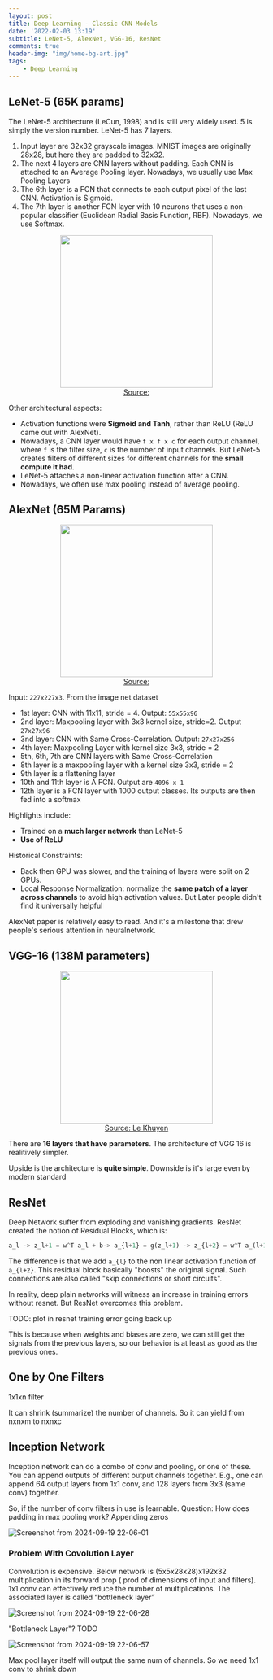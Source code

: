 ```yaml
---
layout: post
title: Deep Learning - Classic CNN Models
date: '2022-02-03 13:19'
subtitle: LeNet-5, AlexNet, VGG-16, ResNet
comments: true
header-img: "img/home-bg-art.jpg"
tags:
    - Deep Learning
---
```


## LeNet-5 (65K params)

The LeNet-5 architecture (LeCun, 1998) and is still very widely used. 5 is simply the version number. LeNet-5 has 7 layers.

1. Input layer are 32x32 grayscale images. MNIST images are originally 28x28, but here they are padded to 32x32.
2. The next 4 layers are CNN layers without padding. Each CNN is attached to an Average Pooling layer. Nowadays, we usually use Max Pooling Layers
3. The 6th layer is a FCN that connects to each output pixel of the last CNN. Activation is Sigmoid.
4. The 7th layer is another FCN layer with 10 neurons that uses a non-popular classifier (Euclidean Radial Basis Function, RBF). Nowadays, we use Softmax.

<div style="text-align: center;">
<p align="center">
    <figure>
        <img src="https://github.com/user-attachments/assets/57b7026e-701e-49a3-9505-5f9f261ba6bb" height="300" alt=""/>
        <figcaption><a href="">Source: </a></figcaption>
    </figure>
</p>
</div>

Other architectural aspects:
- Activation functions were **Sigmoid and Tanh**, rather than ReLU (ReLU came out with AlexNet).
- Nowadays, a CNN layer would have `f x f x c` for each output channel, where `f` is the filter size, `c` is the number of input channels. But LeNet-5 creates filters of different sizes for different channels for the **small compute it had**.
- LeNet-5 attaches a non-linear activation function after a CNN.
- Nowadays, we often use max pooling instead of average pooling.

## AlexNet (65M Params)

<div style="text-align: center;">
<p align="center">
    <figure>
        <img src="https://github.com/user-attachments/assets/208d3b4b-dcaa-4446-b8fe-bb9ca25ac896" height="300" alt=""/>
        <figcaption><a href="">Source: </a></figcaption>
    </figure>
</p>
</div>

Input: `227x227x3`. From the image net dataset

- 1st layer: CNN with 11x11, stride = 4. Output: `55x55x96`
- 2nd layer: Maxpooling layer with 3x3 kernel size, stride=2. Output `27x27x96`
- 3nd layer: CNN with Same Cross-Correlation. Output: `27x27x256`
- 4th layer: Maxpooling Layer with kernel size 3x3, stride = 2
- 5th, 6th, 7th are CNN layers with Same Cross-Correlation
- 8th layer is a maxpooling layer with a kernel size 3x3, stride = 2
- 9th layer is a flattening layer
- 10th and 11th layer is A FCN. Output are `4096 x 1`
- 12th layer is a FCN layer with 1000 output classes. Its outputs are then fed into a softmax

Highlights include:
- Trained on a **much larger network** than LeNet-5
- **Use of ReLU**

Historical Constraints:

- Back then GPU was slower, and the training of layers were split on 2 GPUs.
- Local Response Normalization: normalize the **same patch of a layer across channels** to avoid high activation values. But Later people didn't find it universally helpful

AlexNet paper is relatively easy to read. And it's a milestone that drew people's serious attention in neuralnetwork.

## VGG-16 (138M parameters)

<div style="text-align: center;">
<p align="center">
    <figure>
        <img src="https://github.com/user-attachments/assets/72119760-f953-4e05-9f80-fc150fa094e9" height="300" alt=""/>
        <figcaption><a href="https://lekhuyen.medium.com/an-overview-of-vgg16-and-nin-models-96e4bf398484">Source: Le Khuyen</a></figcaption>
    </figure>
</p>
</div>

There are **16 layers that have parameters**. The architecture of VGG 16 is realitively simpler.

Upside is the architecture is **quite simple**. Downside is it's large even by modern standard 

## ResNet

Deep Network suffer from exploding and vanishing gradients. ResNet created the notion of Residual Blocks, which is:

```python
a_l -> z_l+1 = w^T a_l + b-> a_{l+1} = g(z_l+1) -> z_{l+2} = w^T a_(l+1) -> a_{l+2} = g(z_l+1 + a_{l})
```

The difference is that we add `a_{l}` to the non linear activation function of `a_{l+2}`. 
This residual block basically "boosts" the original signal. Such connections are also called "skip connections or short circuits".

In reality, deep plain networks will witness an increase in training errors without resnet. But ResNet overcomes this problem.

TODO: plot in resnet training error going back up

This is because when weights and biases are zero, we can still get the signals from the previous layers, so our behavior is at least as good as the previous ones.

## One by One Filters
1x1xn filter

It can shrink (summarize) the number of channels. So it can yield from nxnxm to nxnxc


## Inception Network

Inception network can do a combo of conv and pooling, or one of these. You can append outputs of different output channels together. E.g., one can append 64 output layers from 1x1 conv, and 128 layers from 3x3 (same conv) together.

So, if the number of conv filters in use is learnable.
Question: How does padding in max pooling work? Appending zeros

![Screenshot from 2024-09-19 22-06-01](https://github.com/user-attachments/assets/760d0d88-56cc-421e-aac7-959c27c83509)


### Problem With Covolution Layer
Convolution is expensive. Below network is (5x5x28x28)x192x32 multiplication in its forward prop ( prod of dimensions of input and filters). 1x1 conv can effectively reduce the number of multiplications. The associated layer is called “bottleneck layer”

![Screenshot from 2024-09-19 22-06-28](https://github.com/user-attachments/assets/ca0d77b2-afb6-4041-b2e8-0ddad0382f60)

"Bottleneck Layer"? TODO

![Screenshot from 2024-09-19 22-06-57](https://github.com/user-attachments/assets/0546d9e8-7f59-47e3-ae69-67944c273495)

Max pool layer itself will output the same num of channels. So we need 1x1 conv to shrink down

